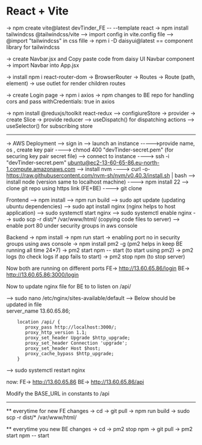 # React + Vite

-> npm create vite@latest devTinder_FE -- --template react
-> npm install tailwindcss @tailwindcss/vite
--> import config in vite.config file
--> @import "tailwindcss" in css fille
-> npm i -D daisyui@latest == component library for tailwindcss

-> create Navbar.jsx and Copy paste code from daisy UI Navbar component
-> import Navbar into App.jsx

-> install npm i react-router-dom
-> BrowserRouter -> Routes -> Route (path, element)
-> use outlet for render children routes

-> create Login page
-> npm i axios
-> npm changes to BE repo for handling cors and pass withCredentials: true in axios

-> npm install @reduxjs/toolkit react-redux
--> configiureStore -> provider -> create Slice -> provide reducer
--> useDispatch() for dispatching actions
--> useSelector() for subscribing store


--------------------------------------------------------------------------------
-> AWS Deployment
--> sign in
--> launch an instance
----->provide name, os , create key pair
----> chmod 400 "devTinder-secret.pem" (for securing key pair secret file)
--> connect to instance
----> ssh -i "devTinder-secret.pem" ubuntu@ec2-13-60-65-86.eu-north-1.compute.amazonaws.com
--> install nvm
----> curl -o- https://raw.githubusercontent.com/nvm-sh/nvm/v0.40.3/install.sh | bash
--> install node (version same to localhost machine)
----> npm install 22
--> clone git repo using https link (FE+BE)
----> git clone <repo link>

Frontend
--> npm install
--> npm run build
--> sudo apt update (updating ubuntu dependencies)
--> sudo apt install nginx (nginx helps to host application)
--> sudo systemctl start nginx
--> sudo systemctl enable nginx
--> sudo scp -r dist/* /var/www/html/ (copying code files to server)
--> enable port 80 under security groups in aws console

Backend
-> npm install
-> npm run start
-> enabling port no in security groups using aws console
-> npm install pm2 -g (pm2 helps in keep BE running all time 24*7)
-> pm2 start npm -- start (to start using pm2)
-> pm2 logs (to check logs if app fails to start)
-> pm2 stop npm (to stop server)

Now both are running on different ports
FE-> http://13.60.65.86/login
BE-> http://13.60.65.86:3000/login


Now to update nginx file for BE to to listen on /api/

--> sudo nano /etc/nginx/sites-available/default
--> Below should be updated in file       
        server_name 13.60.65.86;

        location /api/ {
           proxy_pass http://localhost:3000/;
           proxy_http_version 1.1;
           proxy_set_header Upgrade $http_upgrade;
           proxy_set_header Connection 'upgrade';
           proxy_set_header Host $host;
           proxy_cache_bypass $http_upgrade;
        }
--> sudo systemctl restart nginx 

now:
FE-> http://13.60.65.86
BE-> http://13.60.65.86/api 

Modify the BASE_URL in constants to /api 

----------------------------------------------------------------------

** everytime for new FE changes 
-> cd <FE Repo>
-> git pull
-> npm run build
-> sudo scp -r dist/* /var/www/html/ 

** everytime you new BE changes 
-> cd <BE Repo>
-> pm2 stop npm 
-> git pull 
-> pm2 start npm -- start

